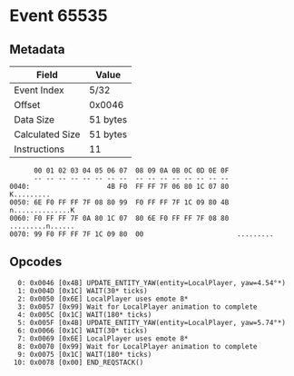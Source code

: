 # Event 65535

## Metadata

| Field           | Value    |
|-----------------|----------|
| Event Index     | 5/32     |
| Offset          | 0x0046   |
| Data Size       | 51 bytes |
| Calculated Size | 51 bytes |
| Instructions    | 11       |

```
      00 01 02 03 04 05 06 07  08 09 0A 0B 0C 0D 0E 0F
      -- -- -- -- -- -- -- --  -- -- -- -- -- -- -- --
0040:                   4B F0  FF FF 7F 06 80 1C 07 80        K.........
0050: 6E F0 FF FF 7F 08 80 99  F0 FF FF 7F 1C 09 80 4B  n..............K
0060: F0 FF FF 7F 0A 80 1C 07  80 6E F0 FF FF 7F 08 80  .........n......
0070: 99 F0 FF FF 7F 1C 09 80  00                       .........       
```

## Opcodes

```
  0: 0x0046 [0x4B] UPDATE_ENTITY_YAW(entity=LocalPlayer, yaw=4.54°*)
  1: 0x004D [0x1C] WAIT(30* ticks)
  2: 0x0050 [0x6E] LocalPlayer uses emote 8*
  3: 0x0057 [0x99] Wait for LocalPlayer animation to complete
  4: 0x005C [0x1C] WAIT(180* ticks)
  5: 0x005F [0x4B] UPDATE_ENTITY_YAW(entity=LocalPlayer, yaw=5.74°*)
  6: 0x0066 [0x1C] WAIT(30* ticks)
  7: 0x0069 [0x6E] LocalPlayer uses emote 8*
  8: 0x0070 [0x99] Wait for LocalPlayer animation to complete
  9: 0x0075 [0x1C] WAIT(180* ticks)
 10: 0x0078 [0x00] END_REQSTACK()
```
